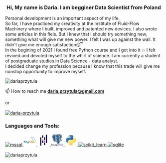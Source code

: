 <h3 align="center">Hi, My name is Daria. I am begginer Data Scientist from Poland</h3>

Personal development is an important aspect of my life. <br>
So far, I have practiced my creativity at the Institute of Fluid-Flow Machinery where I built, improved and patented new devices. I also wrote some articles in this fiels. But I knew that I should try something new, something what will give me new power. I felt I was up against the wall. It didn't give me enough satisfaction😴 <br>
In the begining of 2021 I found free Python course and I got into it 💥 I felt revived and devoted myself to the whirl of science. I am currently a student of postgraduate studies in Data Science - data analyst. <br> 
I decided change my profession because I know that this trade will give me nonstop opportunity to improve myself. 
    
<p align="left"> <img src="https://komarev.com/ghpvc/?username=dariaprzytula&label=Profile%20views&color=0e75b6&style=flat" alt="dariaprzytula" /> </p>

📫 How to reach me **daria.przytula@gmail.com** <br>

or <br>

<p align="left">
<a href="https://linkedin.com/in/daria-przytula" target="blank"><img align="center" src="https://raw.githubusercontent.com/rahuldkjain/github-profile-readme-generator/master/src/images/icons/Social/linked-in-alt.svg" alt="daria-przytula" height="30" width="40" /></a>
</p>

<h3 align="left">Languages and Tools:</h3>
<p align="left"> <a href="https://www.microsoft.com/en-us/sql-server" target="_blank" rel="noreferrer"> <img src="https://www.svgrepo.com/show/303229/microsoft-sql-server-logo.svg" alt="mssql" width="40" height="40"/> </a> <a href="https://www.mysql.com/" target="_blank" rel="noreferrer"> <img src="https://raw.githubusercontent.com/devicons/devicon/master/icons/mysql/mysql-original-wordmark.svg" alt="mysql" width="40" height="40"/> </a> <a href="https://pandas.pydata.org/" target="_blank" rel="noreferrer"> <img src="https://raw.githubusercontent.com/devicons/devicon/2ae2a900d2f041da66e950e4d48052658d850630/icons/pandas/pandas-original.svg" alt="pandas" width="40" height="40"/> </a> <a href="https://www.postgresql.org" target="_blank" rel="noreferrer"> <img src="https://raw.githubusercontent.com/devicons/devicon/master/icons/postgresql/postgresql-original-wordmark.svg" alt="postgresql" width="40" height="40"/> </a> <a href="https://www.python.org" target="_blank" rel="noreferrer"> <img src="https://raw.githubusercontent.com/devicons/devicon/master/icons/python/python-original.svg" alt="python" width="40" height="40"/> </a> <a href="https://scikit-learn.org/" target="_blank" rel="noreferrer"> <img src="https://upload.wikimedia.org/wikipedia/commons/0/05/Scikit_learn_logo_small.svg" alt="scikit_learn" width="40" height="40"/> </a> <a href="https://www.sqlite.org/" target="_blank" rel="noreferrer"> <img src="https://www.vectorlogo.zone/logos/sqlite/sqlite-icon.svg" alt="sqlite" width="40" height="40"/> </a> </p>

<p><img align="center" src="https://github-readme-stats.vercel.app/api/top-langs?username=dariaprzytula&show_icons=true&locale=en&layout=compact" alt="dariaprzytula" /></p>
